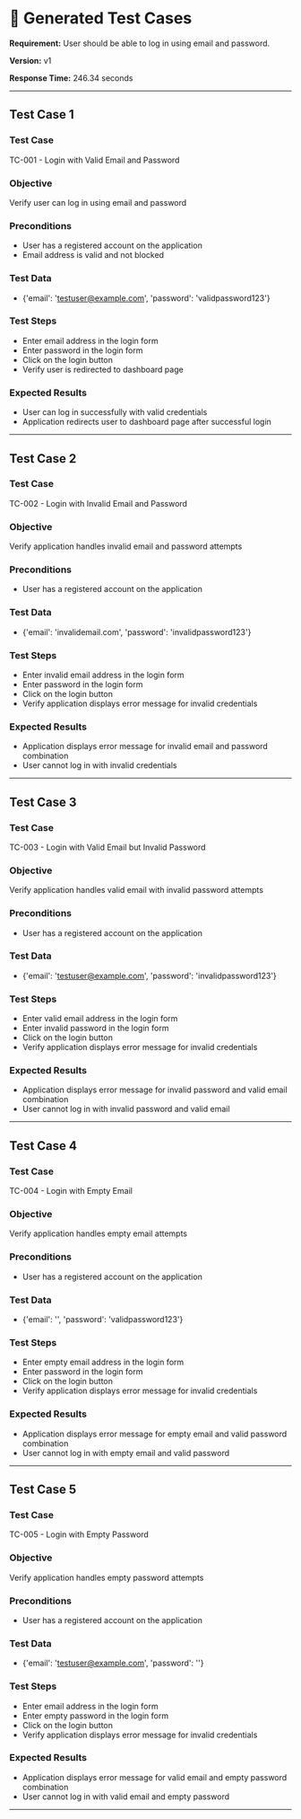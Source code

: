 # 🧪 Generated Test Cases

**Requirement:** User should be able to log in using email and password.

**Version:** v1

**Response Time:** 246.34 seconds

---

## Test Case 1

### Test Case
TC-001 - Login with Valid Email and Password

### Objective
Verify user can log in using email and password

### Preconditions
- User has a registered account on the application
- Email address is valid and not blocked

### Test Data
- {'email': 'testuser@example.com', 'password': 'validpassword123'}

### Test Steps
- Enter email address in the login form
- Enter password in the login form
- Click on the login button
- Verify user is redirected to dashboard page

### Expected Results
- User can log in successfully with valid credentials
- Application redirects user to dashboard page after successful login

---

## Test Case 2

### Test Case
TC-002 - Login with Invalid Email and Password

### Objective
Verify application handles invalid email and password attempts

### Preconditions
- User has a registered account on the application

### Test Data
- {'email': 'invalidemail.com', 'password': 'invalidpassword123'}

### Test Steps
- Enter invalid email address in the login form
- Enter password in the login form
- Click on the login button
- Verify application displays error message for invalid credentials

### Expected Results
- Application displays error message for invalid email and password combination
- User cannot log in with invalid credentials

---

## Test Case 3

### Test Case
TC-003 - Login with Valid Email but Invalid Password

### Objective
Verify application handles valid email with invalid password attempts

### Preconditions
- User has a registered account on the application

### Test Data
- {'email': 'testuser@example.com', 'password': 'invalidpassword123'}

### Test Steps
- Enter valid email address in the login form
- Enter invalid password in the login form
- Click on the login button
- Verify application displays error message for invalid credentials

### Expected Results
- Application displays error message for invalid password and valid email combination
- User cannot log in with invalid password and valid email

---

## Test Case 4

### Test Case
TC-004 - Login with Empty Email

### Objective
Verify application handles empty email attempts

### Preconditions
- User has a registered account on the application

### Test Data
- {'email': '', 'password': 'validpassword123'}

### Test Steps
- Enter empty email address in the login form
- Enter password in the login form
- Click on the login button
- Verify application displays error message for invalid credentials

### Expected Results
- Application displays error message for empty email and valid password combination
- User cannot log in with empty email and valid password

---

## Test Case 5

### Test Case
TC-005 - Login with Empty Password

### Objective
Verify application handles empty password attempts

### Preconditions
- User has a registered account on the application

### Test Data
- {'email': 'testuser@example.com', 'password': ''}

### Test Steps
- Enter email address in the login form
- Enter empty password in the login form
- Click on the login button
- Verify application displays error message for invalid credentials

### Expected Results
- Application displays error message for valid email and empty password combination
- User cannot log in with valid email and empty password

---

